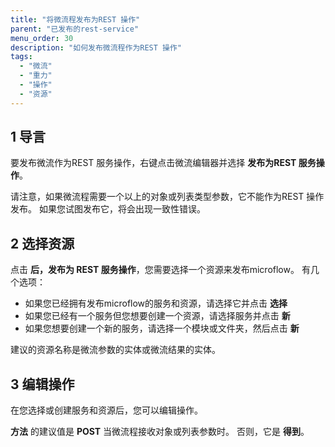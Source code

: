 ```yaml
---
title: "将微流程发布为REST 操作"
parent: "已发布的rest-service"
menu_order: 30
description: "如何发布微流程作为REST 操作"
tags:
  - "微流"
  - "重力"
  - "操作"
  - "资源"
---
```


## 1 导言

要发布微流作为REST 服务操作，右键点击微流编辑器并选择 **发布为REST 服务操作**。

请注意，如果微流程需要一个以上的对象或列表类型参数，它不能作为REST 操作发布。 如果您试图发布它，将会出现一致性错误。

## 2 选择资源

点击 **后，发布为 REST 服务操作**，您需要选择一个资源来发布microflow。 有几个选项：

* 如果您已经拥有发布microflow的服务和资源，请选择它并点击 **选择**
* 如果您已经有一个服务但您想要创建一个资源，请选择服务并点击 **新**
* 如果您想要创建一个新的服务，请选择一个模块或文件夹，然后点击 **新**

建议的资源名称是微流参数的实体或微流结果的实体。

## 3 编辑操作

在您选择或创建服务和资源后，您可以编辑操作。

**方法** 的建议值是 **POST** 当微流程接收对象或列表参数时。 否则，它是 **得到**。
